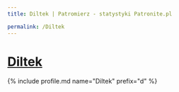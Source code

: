 ```yaml
---
title: Diltek | Patromierz - statystyki Patronite.pl

permalink: /Diltek
---
```


# [Diltek](https://patronite.pl/Diltek)

{% include profile.md name="Diltek" prefix="d" %}
